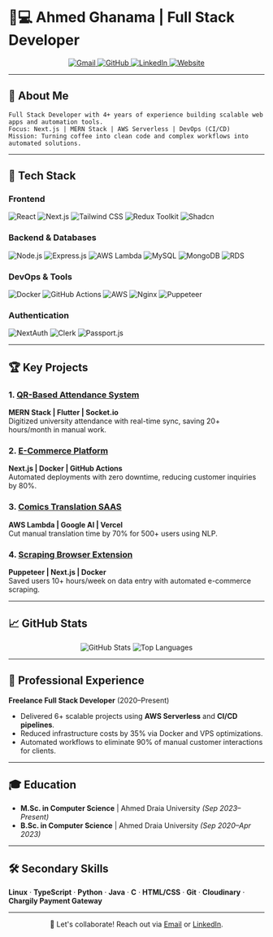 # 👨💻 Ahmed Ghanama | Full Stack Developer

<p align="center">
  <a href="mailto:ghanamahmed@gmail.com">
    <img src="https://img.shields.io/badge/Gmail-D14836?style=for-the-badge&logo=gmail&logoColor=white" alt="Gmail">
  </a>
  <a href="https://github.com/GHanamaAhmed">
    <img src="https://img.shields.io/badge/GitHub-100000?style=for-the-badge&logo=github&logoColor=white" alt="GitHub">
  </a>
  <a href="https://www.linkedin.com/in/ahmed-ghanama-989810245/">
    <img src="https://img.shields.io/badge/LinkedIn-0077B5?style=for-the-badge&logo=linkedin&logoColor=white" alt="LinkedIn">
  </a>
  <a href="https://ghanama.tech">
    <img src="https://img.shields.io/badge/Website-4285F4?style=for-the-badge&logo=googlechrome&logoColor=white" alt="Website">
  </a>
</p>

---

## 🚀 About Me

```text
Full Stack Developer with 4+ years of experience building scalable web apps and automation tools.
Focus: Next.js | MERN Stack | AWS Serverless | DevOps (CI/CD)
Mission: Turning coffee into clean code and complex workflows into automated solutions.
```

---

## 🔧 **Tech Stack**

### **Frontend**  
![React](https://img.shields.io/badge/React-61DAFB?logo=react&logoColor=black&style=flat)
![Next.js](https://img.shields.io/badge/Next.js-000000?logo=nextdotjs&style=flat)
![Tailwind CSS](https://img.shields.io/badge/Tailwind_CSS-06B6D4?logo=tailwindcss&style=flat)
![Redux Toolkit](https://img.shields.io/badge/Redux_Toolkit-764ABC?logo=redux&style=flat)
![Shadcn](https://img.shields.io/badge/Shadcn-000000?logo=reacthookform&style=flat)

### **Backend & Databases**  
![Node.js](https://img.shields.io/badge/Node.js-339933?logo=nodedotjs&style=flat)
![Express.js](https://img.shields.io/badge/Express.js-000000?logo=express&style=flat)
![AWS Lambda](https://img.shields.io/badge/AWS_Lambda-FF9900?logo=awslambda&logoColor=white&style=flat)
![MySQL](https://img.shields.io/badge/MySQL-4479A1?logo=mysql&style=flat)
![MongoDB](https://img.shields.io/badge/MongoDB-47A248?logo=mongodb&style=flat)
![RDS](https://img.shields.io/badge/RDS-527FFF?logo=amazonrds&style=flat)

### **DevOps & Tools**  
![Docker](https://img.shields.io/badge/Docker-2496ED?logo=docker&style=flat)
![GitHub Actions](https://img.shields.io/badge/GitHub_Actions-2088FF?logo=githubactions&style=flat)
![AWS](https://img.shields.io/badge/AWS-232F3E?logo=amazonaws&style=flat)
![Nginx](https://img.shields.io/badge/Nginx-009639?logo=nginx&style=flat)
![Puppeteer](https://img.shields.io/badge/Puppeteer-40B5A4?logo=puppeteer&style=flat)

### **Authentication**  
![NextAuth](https://img.shields.io/badge/NextAuth-000000?logo=auth0&style=flat)
![Clerk](https://img.shields.io/badge/Clerk-000000?logo=clerk&style=flat)
![Passport.js](https://img.shields.io/badge/Passport.js-34E27A?logo=passport&style=flat)

---

## 🏆 **Key Projects**

### 1. [QR-Based Attendance System](https://github.com/your-repo)  
**MERN Stack | Flutter | Socket.io**  
Digitized university attendance with real-time sync, saving 20+ hours/month in manual work.

### 2. [E-Commerce Platform](https://github.com/your-repo)  
**Next.js | Docker | GitHub Actions**  
Automated deployments with zero downtime, reducing customer inquiries by 80%.

### 3. [Comics Translation SAAS](https://github.com/your-repo)  
**AWS Lambda | Google AI | Vercel**  
Cut manual translation time by 70% for 500+ users using NLP.

### 4. [Scraping Browser Extension](https://github.com/your-repo)  
**Puppeteer | Next.js | Docker**  
Saved users 10+ hours/week on data entry with automated e-commerce scraping.

---

## 📈 **GitHub Stats**

<p align="center">
  <img src="https://github-readme-stats.vercel.app/api?username=GHanamaAhmed&show_icons=true&theme=dark" alt="GitHub Stats">
  <img src="https://github-readme-stats.vercel.app/api/top-langs/?username=GHanamaAhmed&layout=compact&theme=dark" alt="Top Languages">
</p>

---

## 💼 **Professional Experience**

**Freelance Full Stack Developer** (2020–Present)  
- Delivered 6+ scalable projects using **AWS Serverless** and **CI/CD pipelines**.  
- Reduced infrastructure costs by 35% via Docker and VPS optimizations.  
- Automated workflows to eliminate 90% of manual customer interactions for clients.

---

## 🎓 **Education**

- **M.Sc. in Computer Science** | Ahmed Draia University *(Sep 2023–Present)*  
- **B.Sc. in Computer Science** | Ahmed Draia University *(Sep 2020–Apr 2023)*  

---

## 🛠️ **Secondary Skills**
**Linux** · **TypeScript** · **Python** · **Java** · **C** · **HTML/CSS** · **Git** · **Cloudinary** · **Chargily Payment Gateway**

---

<p align="center">
  🔗 Let's collaborate! Reach out via <a href="mailto:ghanamahmed@gmail.com">Email</a> or <a href="https://www.linkedin.com/in/ahmed-ghanama-989810245/">LinkedIn</a>.
</p>
